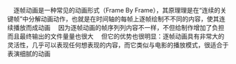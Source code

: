 　逐帧动画是一种常见的动画形式（Frame By Frame），其原理理是在“连续的关键帧”中分解动画动作，也就是在时间轴的每帧上逐帧绘制不不同的内容，使其连续播放而成动画
　因为逐帧动画的帧序列列内容不一样，不但给制作增加了负担而且最终输出的文件量量也很大
　但它的优势也很明显：逐帧动画具有非常大的灵活性，几乎可以表现任何想表现的内容，而它类似与电影的播放模式，很适合于表演细腻的动画